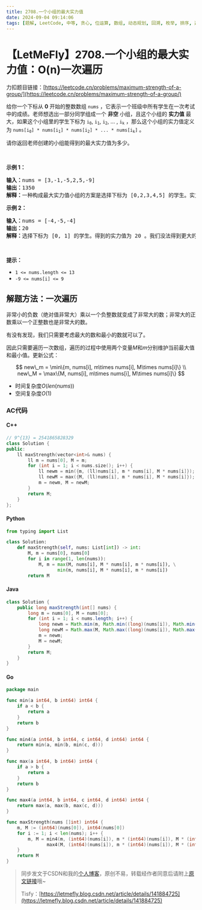 ```yaml
---
title: 2708.一个小组的最大实力值
date: 2024-09-04 09:14:06
tags: [题解, LeetCode, 中等, 贪心, 位运算, 数组, 动态规划, 回溯, 枚举, 排序, 遍历]
---
```


# 【LetMeFly】2708.一个小组的最大实力值：O(n)一次遍历

力扣题目链接：[https://leetcode.cn/problems/maximum-strength-of-a-group/](https://leetcode.cn/problems/maximum-strength-of-a-group/)

<p>给你一个下标从 <strong>0</strong>&nbsp;开始的整数数组&nbsp;<code>nums</code>&nbsp;，它表示一个班级中所有学生在一次考试中的成绩。老师想选出一部分同学组成一个 <strong>非空</strong>&nbsp;小组，且这个小组的 <strong>实力值</strong>&nbsp;最大，如果这个小组里的学生下标为&nbsp;<code>i<sub>0</sub></code>, <code>i<sub>1</sub></code>, <code>i<sub>2</sub></code>, ... , <code>i<sub>k</sub></code>&nbsp;，那么这个小组的实力值定义为&nbsp;<code>nums[i<sub>0</sub>] * nums[i<sub>1</sub>] * nums[i<sub>2</sub>] * ... * nums[i<sub>k</sub>​]</code>&nbsp;。</p>

<p>请你返回老师创建的小组能得到的最大实力值为多少。</p>

<p>&nbsp;</p>

<p><strong>示例 1：</strong></p>

<pre><b>输入：</b>nums = [3,-1,-5,2,5,-9]
<strong>输出：</strong>1350
<b>解释：</b>一种构成最大实力值小组的方案是选择下标为 [0,2,3,4,5] 的学生。实力值为 3 * (-5) * 2 * 5 * (-9) = 1350 ，这是可以得到的最大实力值。
</pre>

<p><strong>示例 2：</strong></p>

<pre><b>输入：</b>nums = [-4,-5,-4]
<b>输出：</b>20
<b>解释：</b>选择下标为 [0, 1] 的学生。得到的实力值为 20 。我们没法得到更大的实力值。
</pre>

<p>&nbsp;</p>

<p><strong>提示：</strong></p>

<ul>
	<li><code>1 &lt;= nums.length &lt;= 13</code></li>
	<li><code>-9 &lt;= nums[i] &lt;= 9</code></li>
</ul>


    
## 解题方法：一次遍历

非常小的负数（绝对值非常大）乘以一个负整数就变成了非常大的数；非常大的正数乘以一个正整数也是非常大的数。

有没有发现，我们只需要考虑最大的数和最小的数就可以了。

因此只需要遍历一次数组，遍历的过程中使用两个变量$M$和$m$分别维护当前最大值和最小值。更新公式：

$$
new\_m = \min\{m, nums[i], m\times nums[i], M\times nums[i]\} \\
new\_M = \max\{M, nums[i], m\times nums[i], M\times nums[i]\} 
$$

+ 时间复杂度$O(len(nums))$
+ 空间复杂度$O(1)$

### AC代码

#### C++

```cpp
// 9^{13} = 2541865828329
class Solution {
public:
    ll maxStrength(vector<int>& nums) {
        ll m = nums[0], M = m;
        for (int i = 1; i < nums.size(); i++) {
            ll newm = min({m, (ll)nums[i], m * nums[i], M * nums[i]});
            ll newM = max({M, (ll)nums[i], m * nums[i], M * nums[i]});
            m = newm, M = newM;
        }
        return M;
    }
};
```

#### Python

```python
from typing import List

class Solution:
    def maxStrength(self, nums: List[int]) -> int:
        M, m = nums[0], nums[0]
        for i in range(1, len(nums)):
            M, m = max(M, nums[i], M * nums[i], m * nums[i]), \
                   min(m, nums[i], M * nums[i], m * nums[i])
        return M
```

#### Java

```java
class Solution {
    public long maxStrength(int[] nums) {
        long m = nums[0], M = nums[0];
        for (int i = 1; i < nums.length; i++) {
            long newm = Math.min(m, Math.min((long)(nums[i]), Math.min(m * nums[i], M * nums[i])));
            long newM = Math.max(M, Math.max((long)(nums[i]), Math.max(m * nums[i], M * nums[i])));
            m = newm;
            M = newM;
        }
        return M;
    }
}
```

#### Go

```go
package main

func min(a int64, b int64) int64 {
    if a < b {
        return a
    }
    return b
}

func min4(a int64, b int64, c int64, d int64) int64 {
    return min(a, min(b, min(c, d)))
}

func max(a int64, b int64) int64 {
    if a > b {
        return a
    }
    return b
}

func max4(a int64, b int64, c int64, d int64) int64 {
    return max(a, max(b, max(c, d)))
}

func maxStrength(nums []int) int64 {
    m, M := (int64)(nums[0]), int64(nums[0])
    for i := 1; i < len(nums); i++ {
        m, M = min4(m, (int64)(nums[i]), m * (int64)(nums[i]), M * (int64)(nums[i])),
               max4(M, (int64)(nums[i]), m * (int64)(nums[i]), M * (int64)(nums[i]))
    }
    return M
}
```

> 同步发文于CSDN和我的[个人博客](https://blog.letmefly.xyz/)，原创不易，转载经作者同意后请附上[原文链接](https://blog.letmefly.xyz/2024/09/04/LeetCode%202708.%E4%B8%80%E4%B8%AA%E5%B0%8F%E7%BB%84%E7%9A%84%E6%9C%80%E5%A4%A7%E5%AE%9E%E5%8A%9B%E5%80%BC/)哦~
>
> Tisfy：[https://letmefly.blog.csdn.net/article/details/141884725](https://letmefly.blog.csdn.net/article/details/141884725)
